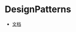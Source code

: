 # DesignPatterns

+ [文档](https://github.com/shiyangqin/doc/blob/master/%E5%9F%BA%E7%A1%80/%E8%AE%BE%E8%AE%A1%E6%A8%A1%E5%BC%8F/home.md)